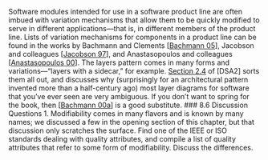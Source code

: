 Software modules intended for use in a software product line are often imbued with variation mechanisms that allow them to be quickly modified to serve in different applications—that is, in different members of the product line. Lists of variation mechanisms for components in a product line can be found in the works by Bachmann and Clements [[Bachmann 05](ref01.xhtml#ref_9)], Jacobson and colleagues [[Jacobson 97](ref01.xhtml#ref_130)], and Anastasopoulos and colleagues [[Anastasopoulos 00](ref01.xhtml#ref_3)]. The layers pattern comes in many forms and variations—“layers with a sidecar,” for example. [Section 2.4](ch02.xhtml#ch02lev1sec4) of [DSA2] sorts them all out, and discusses why (surprisingly for an architectural pattern invented more than a half-century ago) most layer diagrams for software that you’ve ever seen are very ambiguous. If you don’t want to spring for the book, then [[Bachmann 00a](ref01.xhtml#ref_7)] is a good substitute. ### 8.6 Discussion Questions 1. Modifiability comes in many flavors and is known by many names; we discussed a few in the opening section of this chapter, but that discussion only scratches the surface. Find one of the IEEE or ISO standards dealing with quality attributes, and compile a list of quality attributes that refer to some form of modifiability. Discuss the differences.